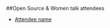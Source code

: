 ##Open Source & Women talk attendees

* [Attendee name](https://github.com/thelastjedi/osw-talk "github/twitter/facebook profile")



